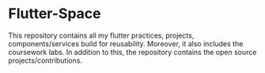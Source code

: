 # Flutter-Space
This repository contains all my flutter practices, projects, components/services build for reusability. Moreover, it also includes the coursework labs. In addition to this, the repository contains the open source projects/contributions.  

